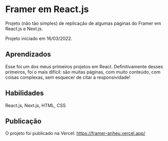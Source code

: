 # Framer em React.js

Projeto (não tão simples) de replicação de algumas páginas do Framer em React.js e Next.js.

Projeto iniciado em 16/03/2022.
## Aprendizados

Esse foi um dos meus primeiros projetos em React. Definitivamente desses primeiros, foi o mais difícil: são muitas páginas, com muito conteúdo, com coisas complexas, sem esquecer de citar a responsividade!

## Habilidades
React.js, Next.js, HTML, CSS


## Publicação
O projeto foi publicado na Vercel:
https://framer-anheu.vercel.app/
